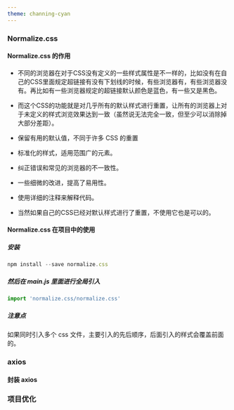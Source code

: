 ```yaml
---
theme: channing-cyan
---
```


### Normalize.css
#### Normalize.css 的作用
+ 不同的浏览器在对于CSS没有定义的一些样式属性是不一样的，比如没有在自己的CSS里面规定超链接有没有下划线的时候，有些浏览器有，有些浏览器没有。再比如有一些浏览器规定的超链接默认颜色是蓝色，有一些又是黑色。
+ 而这个CSS的功能就是对几乎所有的默认样式进行重置，让所有的浏览器上对于未定义的样式浏览效果达到一致（虽然说无法完全一致，但至少可以消除掉大部分差距）。
+ 保留有用的默认值，不同于许多 CSS 的重置

+ 标准化的样式，适用范围广的元素。

+ 纠正错误和常见的浏览器的不一致性。

+ 一些细微的改进，提高了易用性。

+ 使用详细的注释来解释代码。 

+ 当然如果自己的CSS已经对默认样式进行了重置，不使用它也是可以的。

#### Normalize.css 在项目中的使用
##### 安装

```js
npm install --save normalize.css
```

##### 然后在 main.js 里面进行全局引入


```js
import 'normalize.css/normalize.css'
```

##### 注意点
如果同时引入多个 css 文件，主要引入的先后顺序，后面引入的样式会覆盖前面的。

### axios
#### 封装 axios

### 项目优化